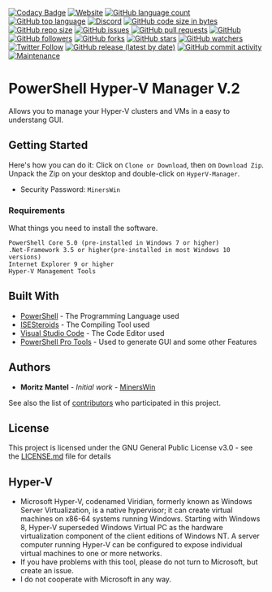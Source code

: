 [![Codacy Badge](https://api.codacy.com/project/badge/Grade/855159d071d643d4920dfbeb7d42ea8a)](https://www.codacy.com/manual/MinersWin/HyperV-Manager?utm_source=github.com&amp;utm_medium=referral&amp;utm_content=MinersWin/HyperV-Manager&amp;utm_campaign=Badge_Grade)
[![Website](https://img.shields.io/website?url=https%3A%2F%2Fhyper-v-manager.de)](https://www.hyper-v-manager.de/)
[![GitHub language count](https://img.shields.io/github/languages/count/minerswin/HyperV-Manager)](https://en.wikipedia.org/wiki/PowerShell)
[![GitHub top language](https://img.shields.io/github/languages/top/minerswin/HyperV-Manager)](https://en.wikipedia.org/wiki/PowerShell)
[![Discord](https://img.shields.io/discord/335805058262368256)](https://discord.gg/TmZRat8)
[![GitHub code size in bytes](https://img.shields.io/github/languages/code-size/minerswin/HyperV-Manager)](https://github.com/minerswin/hyperv-manager/)
[![GitHub repo size](https://img.shields.io/github/repo-size/MinersWin/HyperV-Manager)](https://github.com/minerswin/hyperv-manager)
[![GitHub issues](https://img.shields.io/github/issues/minerswin/HyperV-Manager)](https://github.com/minerswin/hyperv-manager/issues/)
[![GitHub pull requests](https://img.shields.io/github/issues-pr/minerswin/HyperV-Manager)](https://github.com/minerswin/hyperv-manager/pulls)
[![GitHub](https://img.shields.io/github/license/minerswin/HyperV-Manager)](https://github.com/MinersWin/HyperV-Manager/blob/master/LICENSE)
[![GitHub followers](https://img.shields.io/github/followers/minerswin?style=social)](https://github.com/MinersWin)
[![GitHub forks](https://img.shields.io/github/forks/minerswin/HyperV-Manager?style=social)](https://github.com/minerswin/hyperv-manager/)
[![GitHub stars](https://img.shields.io/github/stars/minerswin/HyperV-Manager?style=social)](https://github.com/minerswin/hyperv-manager/)
[![GitHub watchers](https://img.shields.io/github/watchers/minerswin/HyperV-Manager?style=social)](https://github.com/minerswin/hyperv-manager/)
[![Twitter Follow](https://img.shields.io/twitter/follow/minerswins?style=social)](https://twitter.com/minerswins)
[![GitHub release (latest by date)](https://img.shields.io/github/v/release/minerswin/HyperV-Manager)](https://github.com/MinersWin/HyperV-Manager/releases)
[![GitHub commit activity](https://img.shields.io/github/commit-activity/m/minerswin/HyperV-Manager)](https://github.com/MinersWin/HyperV-Manager/commits/master)
[![Maintenance](https://img.shields.io/maintenance/yes/2020)]((https://www.hyper-v-manager.de/status/))
# PowerShell Hyper-V Manager V.2

Allows you to manage your Hyper-V clusters and VMs in a easy to understang GUI.

## Getting Started

Here's how you can do it: Click on ```Clone or Download```, then on ```Download Zip```. Unpack the Zip on your desktop and double-click on ```HyperV-Manager```.
* Security Password: ```MinersWin```

### Requirements

What things you need to install the software.

```
PowerShell Core 5.0 (pre-installed in Windows 7 or higher)
.Net-Framework 3.5 or higher(pre-installed in most Windows 10 versions)
Internet Explorer 9 or higher
Hyper-V Management Tools
```

## Built With

* [PowerShell](https://github.com/PowerShell/PowerShell) - The Programming Language used
* [ISESteroids](http://www.powertheshell.com/isesteroids/) - The Compiling Tool used
* [Visual Studio Code](https://code.visualstudio.com) - The Code Editor used
* [PowerShell Pro Tools](https://ironmansoftware.com/powershell-pro-tools/) - Used to generate GUI and some other Features

## Authors

* **Moritz Mantel** - *Initial work* - [MinersWin](https://github.com/MinersWin)

See also the list of [contributors](https://github.com/MinersWin/HyperV-Manager/contributors) who participated in this project.

## License

This project is licensed under the GNU General Public License v3.0 - see the [LICENSE.md](LICENSE.md) file for details

## Hyper-V

* Microsoft Hyper-V, codenamed Viridian, formerly known as Windows Server Virtualization, is a native hypervisor; it can create virtual machines on x86-64 systems running Windows.      Starting with Windows 8, Hyper-V superseded Windows Virtual PC as the hardware virtualization component of the client editions of Windows NT. A server computer running Hyper-V can    be configured to expose individual virtual machines to one or more networks.
* If you have problems with this tool, please do not turn to Microsoft, but create an issue.
* I do not cooperate with Microsoft in any way.
